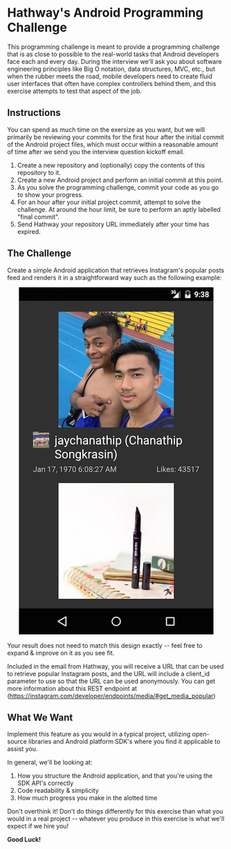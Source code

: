 # Hathway's Android Programming Challenge
This programming challenge is meant to provide a programming challenge that is as close to possible to the real-world tasks that Android developers face each and every day. During the interview we'll ask you about software engineering principles like Big O notation, data structures, MVC, etc., but when the rubber meets the road, mobile developers need to create fluid user interfaces that often have complex controllers behind them, and this exercise attempts to test that aspect of the job.

## Instructions
You can spend as much time on the exersize as you want, but we will primarily be reviewing your commits for the first hour after the initial commit of the Android project files, which must occur within a reasonable amount of time after we send you the interview question kickoff email.

1. Create a new repository and (optionally) copy the contents of this repository to it.
2. Create a new Android project and perform an initial commit at this point.
3. As you solve the programming challenge, commit your code as you go to show your progress.
4. For an hour after your initial project commit, attempt to solve the challenge. At around the hour limit, be sure to perform an aptly labelled "final commit".
5. Send Hathway your repository URL immediately after your time has expired.

## The Challenge
Create a simple Android application that retrieves Instagram's popular posts feed and renders it in a straightforward way such as the following example:
<p align="center">
<img src="insta-practice.png") alt="Example App"/>
</p>
Your result does not need to match this design exactly -- feel free to expand & improve on it as you see fit.

Included in the email from Hathway, you will receive a URL that can be used to retrieve popular Instagram posts, and the URL will include a client_id parameter to use so that the URL can be used anonymously. You can get more information about this REST endpoint at (https://instagram.com/developer/endpoints/media/#get_media_popular)

## What We Want
Implement this feature as you would in a typical project, utilizing open-source libraries and Android platform SDK's where you find it applicable to assist you. 

In general, we'll be looking at:
 1. How you structure the Android application, and that you're using the SDK API's correctly
 2. Code readability & simplicity
 3. How much progress you make in the alotted time

Don't overthink it! Don't do things differently for this exercise than what you would in a real project -- whatever you produce in this exercise is what we'll expect if we hire you!

**Good Luck!**
